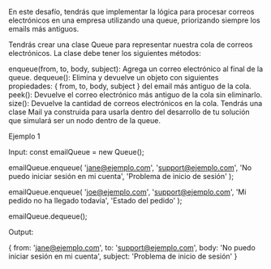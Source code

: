 En este desafío, tendrás que implementar la lógica para procesar correos electrónicos en una empresa utilizando una queue, priorizando siempre los emails más antiguos.

Tendrás crear una clase Queue para representar nuestra cola de correos electrónicos. La clase debe tener los siguientes métodos:

enqueue(from, to, body, subject): Agrega un correo electrónico al final de la queue.
dequeue(): Elimina y devuelve un objeto con siguientes propiedades: { from, to, body, subject } del email más antiguo de la cola.
peek(): Devuelve el correo electrónico más antiguo de la cola sin eliminarlo.
size(): Devuelve la cantidad de correos electrónicos en la cola.
Tendrás una clase Mail ya construida para usarla dentro del desarrollo de tu solución que simulará ser un nodo dentro de la queue.

Ejemplo 1

Input:
const emailQueue = new Queue();

emailQueue.enqueue(
  'jane@ejemplo.com',
  'support@ejemplo.com',
  'No puedo iniciar sesión en mi cuenta',
  'Problema de inicio de sesión'
);

emailQueue.enqueue(
  'joe@ejemplo.com',
  'support@ejemplo.com',
  'Mi pedido no ha llegado todavía',
  'Estado del pedido'
);

emailQueue.dequeue();

Output:

{
  from: 'jane@ejemplo.com',
  to: 'support@ejemplo.com',
  body: 'No puedo iniciar sesión en mi cuenta',
  subject: 'Problema de inicio de sesión'
}